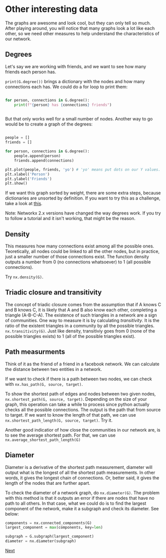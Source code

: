 # Other interesting data

The graphs are awesome and look cool, but they can only tell so much. After playing around, you will notice that many graphs look a lot like each other, so we need other measures to help understand the characteristics of our network.

## Degrees

Let's say we are working with friends, and we want to see how many friends each person has.

`print(G.degree())` brings a dictionary with the nodes and how many connections each has. We could do a for loop to print them:

```python

for person, connections in G.degree():
    print(f"{person} has {connections} friends")
    
```

But that only works well for a small number of nodes. Another way to go would be to create a graph of the degrees:

```python

people = []
friends = []

for person, connections in G.degree():
    people.append(person)
	friends.append(connections)

plt.plot(people, friends, 'yo') # 'yo' means put dots on our Y values. Try 'yo-' to see what happens.
plt.xlabel('Person')
plt.ylabel('Friends')
plt.show()
```

If we want this graph sorted by weight, there are some extra steps, because dictionaries are unsorted by definition. If you want to try this as a challenge, take a look at [this](https://stackoverflow.com/questions/11089655/sorting-dictionary-python-3).

Note: Networkx 2.x versions have changed the way degrees work. If you try to follow a tutorial and it isn't working, that might be the reason. 


## Density

This measures how many connections exist among all the possible ones. Teoretically, all nodes could be linked to all the other nodes, but in practice, just a smaller number of those connections exist. The function density outputs a number from 0 (no connections whatsoever) to 1 (all possible connections). 

Try `nx.density(G)`. 


## Triadic closure and transitivity

The concept of triadic closure comes from the assumption that if A knows C and B knows C, it is likely that A and B also know each other, completing a triangle (A-B-C-A). The existence of such triangles in a network are a sign of communities. One way to measure it is by calculating *transitivity*. It is the ratio of the existent triangles in a community by all the possible triangles. `nx.transitivity(G)`. Just like density, transitiviy goes from 0 (none of the possible triangles exists) to 1 (all of the possible triangles exist).


## Path measurments

Think of it as the friend of a friend in a facebook network. We can calculate the distance between two entities in a network. 

If we want to check if there is a path between two nodes, we can check with `nx.has_path(G, source, target)`.

To show the shortest path of edges and nodes between two given nodes, `nx.shortest_path(G, source, target)`. Depending on the size of your graph, this operation can take a while to process since python actually checks all the possible connections. The output is the path that from source to target. If we want to know the length of that path, we can use `nx.shortest_path_length(G, source, target)`. Try it.

Another good indicatior of how close the communities in our network are, is to see the average shortest path. For that, we can use `nx.average_shortest_path_length(G)`



## Diameter

Diameter is a derivative of the shortest path measurement, diameter will output what is the longest of all the shortest path measurements. In other words, it gives the longest chain of connections. Or, better said, it gives the length of the nodes that are further apart. 

To check the diameter of a network graph, do `nx.diameter(G)`. The problem with this method is that it outputs an error if there are nodes that have no path to all others. In that case, what we could do is to find the largest component of the network, make it a subgraph and check its diameter. See below:

```python
components = nx.connected_components(G)
largest_component = max(components, key=len)

subgraph = G.subgraph(largest_component)
diameter = nx.diameter(subgraph)
```


[Next](6_import.md)
